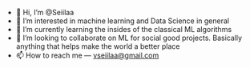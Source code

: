 - 👋 Hi, I’m @Seiilaa
- 👀 I’m interested in machine learning and Data Science in general
- 🌱 I’m currently learning the insides of the classical ML algorithms
- 💞️ I’m looking to collaborate on ML for social good projects. Basically anything that helps make the world a better place 
- 📫 How to reach me — vseiilaa@gmail.com

<!---
Seiilaa/Seiilaa is a ✨ special ✨ repository because its `README.md` (this file) appears on your GitHub profile.
You can click the Preview link to take a look at your changes.
--->
